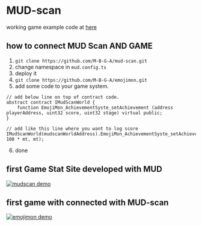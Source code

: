# MUD-scan

working game example code at [here](https://github.com/M-B-G-A/emojimon)

## how to connect MUD Scan AND GAME

1. `git clone https://github.com/M-B-G-A/mud-scan.git`
2. change namespace in `mud.config.ts`
3. deploy it
4. `git clone https://github.com/M-B-G-A/emojimon.git`
5. add some code to your game system. 
```
// add below line on top of contract code.
abstract contract IMudScanWorld {
    function EmojiMon_AchievementSyste_setAchievement (address playerAddress, uint32 score, uint32 stage) virtual public;
}

// add like this line where you want to log score
IMudScanWorld(mudscanWorldAddress).EmojiMon_AchievementSyste_setAchievement(_msgSender(), 100 * mt, mt);
```
6. done

## first Game Stat Site developed with MUD

[![mudscan demo](https://github.com/M-B-G-A/mud-scan/assets/7679722/972e5b9e-1efb-4ab0-b361-c4a2b92ab08b)](https://mudscan.buidl.day/?chainId=4242)


## first game with connected with MUD-scan

[![emojimon demo](https://github.com/M-B-G-A/mud-scan/assets/7679722/0b692817-58b5-46ab-88bf-856f8eb84da3)](https://emojimon.buidl.day/?chainId=4242)

